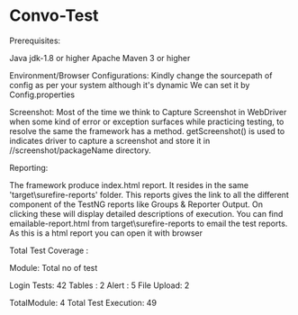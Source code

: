 # Convo-Test

Prerequisites:

Java jdk-1.8 or higher
Apache Maven 3 or higher

Environment/Browser Configurations:
Kindly change the sourcepath of config as per your system although it's dynamic 
We can set it by Config.properties

Screenshot:
Most of the time we think to Capture Screenshot in WebDriver when some kind of error or exception surfaces while practicing testing, to resolve the same the framework has a method.
getScreenshot() is used to indicates driver to capture a screenshot and store it in //screenshot/packageName directory.

Reporting:

The framework produce index.html report. It resides in the same 'target\surefire-reports' folder. This reports gives the link to all the different component of the TestNG reports like Groups & Reporter Output. On clicking these will display detailed descriptions of execution.
You can find emailable-report.html from target\surefire-reports to email the test reports. As this is a html report you can open it with browser

Total Test Coverage :

Module: Total no of test

Login Tests: 42
Tables : 2
Alert : 5
File Upload: 2

TotalModule: 4
Total Test Execution: 49




